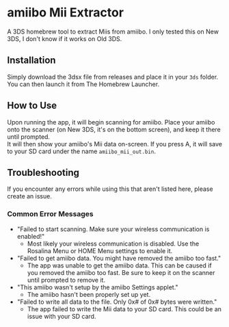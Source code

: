 # amiibo Mii Extractor
A 3DS homebrew tool to extract Miis from amiibo. I only tested this on New 3DS, I don't know if it works on Old 3DS.

## Installation
Simply download the 3dsx file from releases and place it in your `3ds` folder. You can then launch it from The Homebrew Launcher.

## How to Use
Upon running the app, it will begin scanning for amiibo. Place your amiibo onto the scanner (on New 3DS, it's on the bottom screen), and keep it there until prompted.  
It will then show your amiibo's Mii data on-screen. If you press A, it will save to your SD card under the name `amiibo_mii_out.bin`.

## Troubleshooting
If you encounter any errors while using this that aren't listed here, please create an issue.  
### Common Error Messages
- "Failed to start scanning. Make sure your wireless communication is enabled!"
  * Most likely your wireless communication is disabled. Use the Rosalina Menu or HOME Menu settings to enable it.
- "Failed to get amiibo data. You might have removed the amiibo too fast."
  * The app was unable to get the amiibo data. This can be caused if you removed the amiibo too fast. Be sure to keep it on the scanner until prompted to remove it.
- "This amiibo wasn't setup by the amiibo Settings applet."
  * The amiibo hasn't been properly set up yet.
- "Failed to write all data to the file. Only 0x# of 0x# bytes were written."
  * The app failed to write the Mii data to your SD card. This could be an issue with your SD card.